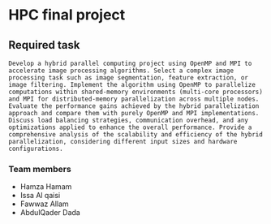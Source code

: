 # HPC final project
## Required task
`Develop a hybrid parallel computing project using OpenMP and MPI to accelerate image processing algorithms. Select a complex image processing task such as image segmentation, feature extraction, or image filtering. Implement the algorithm using OpenMP to parallelize computations within shared-memory environments (multi-core processors) and MPI for distributed-memory parallelization across multiple nodes. Evaluate the performance gains achieved by the hybrid parallelization approach and compare them with purely OpenMP and MPI implementations. Discuss load balancing strategies, communication overhead, and any optimizations applied to enhance the overall performance. Provide a comprehensive analysis of the scalability and efficiency of the hybrid parallelization, considering different input sizes and hardware configurations.`
### Team members
- Hamza Hamam
- Issa Al qaisi
- Fawwaz Allam 
- AbdulQader Dada